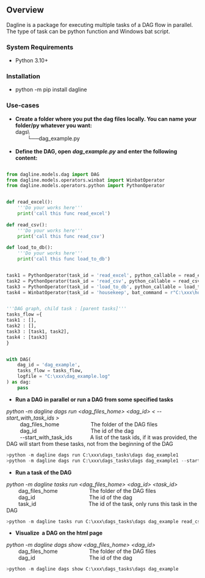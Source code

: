## Overview

Dagline is a package for executing multiple tasks of a DAG flow in parallel. The type of task can be python function and Windows bat script.

### System Requirements

*   Python 3.10+

### Installation

*   python -m pip install dagline

### Use-cases

*   **Create a folder where you put the dag files locally. You can name your folder/py whatever you want:**  
    dags\\  
            └──dag\_example.py  
     
*   **Define the DAG, open** _**dag\_example.py**_ **and enter the following content:**

```python

from dagline.models.dag import DAG
from dagline.models.operators.winbat import WinbatOperator
from dagline.models.operators.python import PythonOperator


def read_excel():
    '''Do your works here'''
    print('call this func read_excel')
    
def read_csv():
    '''Do your works here'''
    print('call this func read_csv')
    
def load_to_db():
    '''Do your works here'''
    print('call this func load_to_db')


task1 = PythonOperator(task_id = 'read_excel', python_callable = read_excel)
task2 = PythonOperator(task_id = 'read_csv', python_callable = read_csv)
task3 = PythonOperator(task_id = 'load_to_db', python_callable = load_to_db)
task4 = WinbatOperator(task_id = 'housekeep', bat_command = r"C:\xxx\housekeep.bat")


'''DAG graph, child task : [parent tasks]'''
tasks_flow ={
task1 : [],
task2 : [],
task3 : [task1, task2],
task4 : [task3]
}


with DAG(
    dag_id = 'dag_example',
    tasks_flow = tasks_flow,
    logfile = "C:\xxx\dag_example.log"
) as dag:
    pass


```

*   **Run a DAG in parallel or run a DAG from some specified tasks**

_python -m dagline dags run \<dag\_files\_home> \<dag\_id> \< --start\_with\_task\_ids >_  
         dag\_files\_home                     The folder of the DAG files  
         dag\_id                                    The id of the dag  
         --start\_with\_task\_ids            A list of the task ids, if it was provided, the DAG will start from these tasks, not from the beginning of the DAG

```python
>python -m dagline dags run C:\xxx\dags_tasks\dags dag_example1
>python -m dagline dags run C:\xxx\dags_tasks\dags dag_example1 --start_with_task_ids read_csv
```

*   **Run a task of the DAG**

_python -m dagline tasks run \<dag\_files\_home> \<dag\_id> \<task\_id>_  
        dag\_files\_home                     The folder of the DAG files  
        dag\_id                                    The id of the dag  
        task\_id                                   The id of the task, only runs this task in the DAG

```python
>python -m dagline tasks run C:\xxx\dags_tasks\dags dag_example read_csv
```

*   **Visualize  a DAG on the html page**

_python -m dagline dags show \<dag\_files\_home> \<dag\_id>_  
        dag\_files\_home                     The folder of the DAG files  
        dag\_id                                    The id of the dag

```python
>python -m dagline dags show C:\xxx\dags_tasks\dags dag_example
```